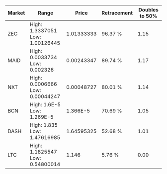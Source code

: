 | Market | Range | Price| Retracement | Doubles to 50% |
| --- | --- | --- | --- | --- |
| ZEC | High: 1.3337051<br />Low: 1.00126445 | 1.01333333 | 96.37 % | 1.15 |
| MAID | High: 0.0033734<br />Low: 0.002326 | 0.00243347 | 89.74 % | 1.17 |
| NXT | High: 0.0006666<br />Low: 0.00044247 | 0.00048727 | 80.01 % | 1.14 |
| BCN | High: 1.6E-5<br />Low: 1.269E-5 | 1.366E-5 | 70.69 % | 1.05 |
| DASH | High: 1.835<br />Low: 1.47616985 | 1.64595325 | 52.68 % | 1.01 |
| LTC | High: 1.1825547<br />Low: 0.54800014 | 1.146 | 5.76 % | 0.00 |
